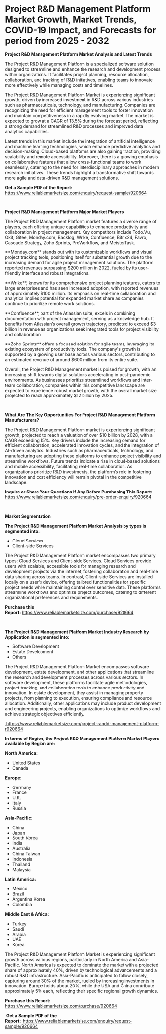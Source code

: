 <p><h1>Project R&D Management Platform Market Growth, Market Trends, COVID-19 Impact, and Forecasts for period from 2025 - 2032</h1></p><p><strong>Project R&D Management Platform Market Analysis and Latest Trends</strong></p>
<p><p>The Project R&D Management Platform is a specialized software solution designed to streamline and enhance the research and development process within organizations. It facilitates project planning, resource allocation, collaboration, and tracking of R&D initiatives, enabling teams to innovate more effectively while managing costs and timelines. </p><p>The Project R&D Management Platform Market is experiencing significant growth, driven by increased investment in R&D across various industries such as pharmaceuticals, technology, and manufacturing. Companies are recognizing the need for efficient management tools to foster innovation and maintain competitiveness in a rapidly evolving market. The market is expected to grow at a CAGR of 13.5% during the forecast period, reflecting a strong demand for streamlined R&D processes and improved data analytics capabilities.</p><p>Latest trends in this market include the integration of artificial intelligence and machine learning technologies, which enhance predictive analytics and decision-making. Cloud-based platforms are also gaining traction, providing scalability and remote accessibility. Moreover, there is a growing emphasis on collaborative features that allow cross-functional teams to work seamlessly, catering to the need for interdisciplinary approaches in modern research initiatives. These trends highlight a transformative shift towards more agile and data-driven R&D management solutions.</p></p>
<p><strong>Get a Sample PDF of the Report:&nbsp;</strong> <a href="https://www.reliablemarketsize.com/enquiry/request-sample/920664?utm_campaign=2935&utm_medium=2&utm_source=Github&utm_content=ia&utm_term=18042025&utm_id=project-rd-management-platform">https://www.reliablemarketsize.com/enquiry/request-sample/920664</a></p>
<p>&nbsp;</p>
<p><strong>Project R&D Management Platform Major Market Players</strong></p>
<p><p>The Project R&D Management Platform market features a diverse range of players, each offering unique capabilities to enhance productivity and collaboration in project management. Key competitors include Todo.Vu, Okit, Gitee, Monday.com, Backlog, Wrike, Confluence, Bitrix24, Favro, Cascade Strategy, Zoho Sprints, ProWorkflow, and MeisterTask.</p><p>**Monday.com** stands out with its customizable workflows and visual project tracking tools, positioning itself for substantial growth due to the increasing demand for agile project management solutions. The platform reported revenues surpassing $200 million in 2022, fueled by its user-friendly interface and robust integrations.</p><p>**Wrike**, known for its comprehensive project planning features, caters to large enterprises and has seen increased adoption, with reported revenues of approximately $100 million. Its emphasis on real-time collaboration and analytics implies potential for expanded market share as companies continue to prioritize remote work solutions.</p><p>**Confluence**, part of the Atlassian suite, excels in combining documentation with project management, serving as a knowledge hub. It benefits from Atlassian’s overall growth trajectory, predicted to exceed $3 billion in revenue as organizations seek integrated tools for project visibility and collaboration.</p><p>**Zoho Sprints** offers a focused solution for agile teams, leveraging its existing ecosystem of productivity tools. The company's growth is supported by a growing user base across various sectors, contributing to an estimated revenue of around $600 million from its entire suite.</p><p>Overall, the Project R&D Management market is poised for growth, with an increasing shift towards digital solutions accelerating in post-pandemic environments. As businesses prioritize streamlined workflows and inter-team collaboration, companies within this competitive landscape are expected to experience robust market growth, with the overall market size projected to reach approximately $12 billion by 2025.</p></p>
<p>&nbsp;</p>
<p><strong>What Are The Key Opportunities For Project R&D Management Platform Manufacturers?</strong></p>
<p><p>The Project R&D Management Platform market is experiencing significant growth, projected to reach a valuation of over $10 billion by 2028, with a CAGR exceeding 15%. Key drivers include the increasing demand for efficient collaboration, accelerated innovation cycles, and the integration of AI-driven analytics. Industries such as pharmaceuticals, technology, and manufacturing are adopting these platforms to enhance project visibility and streamline workflows. Future trends indicate a rise in cloud-based solutions and mobile accessibility, facilitating real-time collaboration. As organizations prioritize R&D investments, the platform’s role in fostering innovation and cost efficiency will remain pivotal in the competitive landscape.</p></p>
<p><strong>Inquire or Share Your Questions If Any Before Purchasing This Report:</strong> <a href="https://www.reliablemarketsize.com/enquiry/pre-order-enquiry/920664?utm_campaign=2935&utm_medium=2&utm_source=Github&utm_content=ia&utm_term=18042025&utm_id=project-rd-management-platform">https://www.reliablemarketsize.com/enquiry/pre-order-enquiry/920664</a></p>
<p>&nbsp;</p>
<p><strong>Market Segmentation</strong></p>
<p><strong>The Project R&D Management Platform Market Analysis by types is segmented into:</strong></p>
<p><ul><li>Cloud Services</li><li>Client-side Services</li></ul></p>
<p><p>The Project R&D Management Platform market encompasses two primary types: Cloud Services and Client-side Services. Cloud Services provide users with scalable, accessible tools for managing research and development projects via the internet, fostering collaboration and real-time data sharing across teams. In contrast, Client-side Services are installed locally on a user's device, offering tailored functionalities for specific project needs while maintaining control over sensitive data. These platforms streamline workflows and optimize project outcomes, catering to different organizational preferences and requirements.</p></p>
<p><strong>Purchase this Report:&nbsp;</strong><a href="https://www.reliablemarketsize.com/purchase/920664?utm_campaign=2935&utm_medium=2&utm_source=Github&utm_content=ia&utm_term=18042025&utm_id=project-rd-management-platform">https://www.reliablemarketsize.com/purchase/920664</a></p>
<p>&nbsp;</p>
<p><strong>The Project R&D Management Platform Market Industry Research by Application is segmented into:</strong></p>
<p><ul><li>Software Development</li><li>Estate Development</li><li>Others</li></ul></p>
<p><p>The Project R&D Management Platform Market encompasses software development, estate development, and other applications that streamline the research and development processes across various sectors. In software development, these platforms facilitate agile methodologies, project tracking, and collaboration tools to enhance productivity and innovation. In estate development, they assist in managing property projects, from planning to execution, ensuring compliance and resource allocation. Additionally, other applications may include product development and engineering projects, enabling organizations to optimize workflows and achieve strategic objectives efficiently.</p></p>
<p><a href="https://www.reliablemarketsize.com/project-randd-management-platform-r920664?utm_campaign=2935&utm_medium=2&utm_source=Github&utm_content=ia&utm_term=18042025&utm_id=project-rd-management-platform">&nbsp;https://www.reliablemarketsize.com/project-randd-management-platform-r920664</a></p>
<p><strong>In terms of Region, the Project R&D Management Platform Market Players available by Region are:</strong></p>
<p>
    <p> <strong> North America: </strong>
        <ul>
            <li>United States</li>
            <li>Canada</li>
        </ul>
        </p> 
    <p> <strong> Europe: </strong>
        <ul>
            <li>Germany</li>
            <li>France</li>
            <li>U.K.</li>
            <li>Italy</li>
            <li>Russia</li>
        </ul>
        </p> 
    <p> <strong> Asia-Pacific: </strong>
        <ul>
            <li>China</li>
            <li>Japan</li>
            <li>South Korea</li>
            <li>India</li>
            <li>Australia</li>
            <li>China Taiwan</li>
            <li>Indonesia</li>
            <li>Thailand</li>
            <li>Malaysia</li>
        </ul>
        </p> 
    <p> <strong> Latin America: </strong>
        <ul>
            <li>Mexico</li>
            <li>Brazil</li>
            <li>Argentina Korea</li>
            <li>Colombia</li>
        </ul>
        </p> 
    <p> <strong> Middle East & Africa: </strong>
        <ul>
            <li>Turkey</li>
            <li>Saudi</li>
            <li>Arabia</li>
            <li>UAE</li>
            <li>Korea</li>
        </ul>
    </p>
    </p>
<p><p>The Project R&D Management Platform Market is experiencing significant growth across various regions, particularly in North America and Asia-Pacific. North America is expected to dominate the market with a projected share of approximately 40%, driven by technological advancements and a robust R&D infrastructure. Asia-Pacific is anticipated to follow closely, capturing around 30% of the market, fueled by increasing investments in innovation. Europe holds about 20%, while the USA and China contribute approximately 5% each, reflecting their specific regional growth dynamics.</p></p>
<p><strong>Purchase this Report: </strong><a href="https://www.reliablemarketsize.com/purchase/920664?utm_campaign=2935&utm_medium=2&utm_source=Github&utm_content=ia&utm_term=18042025&utm_id=project-rd-management-platform">https://www.reliablemarketsize.com/purchase/920664</a></p>
<p>&nbsp;<strong>Get a Sample PDF of the Report:&nbsp;&nbsp;</strong><a href="https://www.reliablemarketsize.com/enquiry/request-sample/920664?utm_campaign=2935&utm_medium=2&utm_source=Github&utm_content=ia&utm_term=18042025&utm_id=project-rd-management-platform">https://www.reliablemarketsize.com/enquiry/request-sample/920664</a></p>
<p><strong></strong></p>
<p><p></p><p></p><p></p></p>